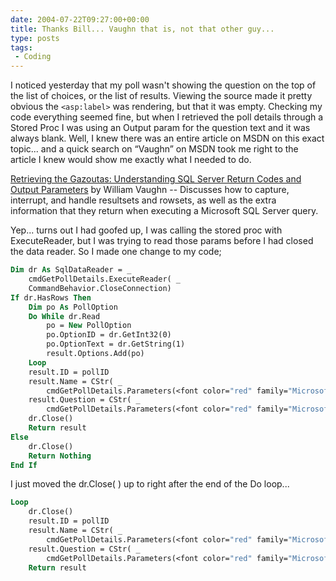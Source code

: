 ```yaml
---
date: 2004-07-22T09:27:00+00:00
title: Thanks Bill... Vaughn that is, not that other guy...
type: posts
tags:
 - Coding
---
```

I noticed yesterday that my poll wasn't showing the question on the top of the list of choices, or the list of results. Viewing the source made it pretty obvious the `<asp:label>` was rendering, but that it was empty. Checking my code everything seemed fine, but when I retrieved the poll details through a Stored Proc I was using an Output param for the question text and it was always blank. Well, I knew there was an entire article on MSDN on this exact topic... and a quick search on “Vaughn” on MSDN took me right to the article I knew would show me exactly what I needed to do.

[Retrieving the Gazoutas: Understanding SQL Server Return Codes and Output Parameters](https://msdn.microsoft.com/vbasic/default.aspx?pull=/library/en-us/dnadonet/html/gazoutas.asp) by William Vaughn -- Discusses how to capture, interrupt, and handle resultsets and rowsets, as well as the extra information that they return when executing a Microsoft SQL Server query.

Yep... turns out I had goofed up, I was calling the stored proc with ExecuteReader, but I was trying to read those params before I had closed the data reader. So I made one change to my code;

```vb
Dim dr As SqlDataReader = _
    cmdGetPollDetails.ExecuteReader( _
    CommandBehavior.CloseConnection)
If dr.HasRows Then
    Dim po As PollOption
    Do While dr.Read
        po = New PollOption
        po.OptionID = dr.GetInt32(0)
        po.OptionText = dr.GetString(1)
        result.Options.Add(po)
    Loop
    result.ID = pollID
    result.Name = CStr( _
        cmdGetPollDetails.Parameters(<font color="red" family="Microsoft Sans Serif">"@PollName").Value)
    result.Question = CStr( _
        cmdGetPollDetails.Parameters(<font color="red" family="Microsoft Sans Serif">"@PollQuestion").Value)
    dr.Close()
    Return result
Else
    dr.Close()
    Return Nothing
End If
```

I just moved the dr.Close( ) up to right after the end of the Do loop...

```vb
Loop
    dr.Close()
    result.ID = pollID
    result.Name = CStr( _
        cmdGetPollDetails.Parameters(<font color="red" family="Microsoft Sans Serif">"@PollName").Value)
    result.Question = CStr( _
        cmdGetPollDetails.Parameters(<font color="red" family="Microsoft Sans Serif">"@PollQuestion").Value)
    Return result
```
